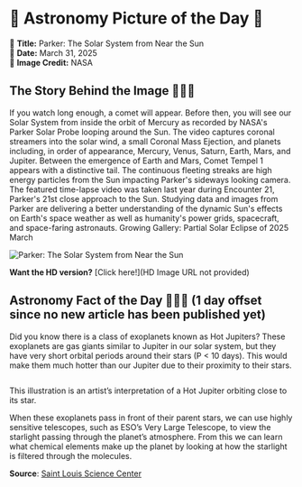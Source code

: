 # 🌌 Astronomy Picture of the Day 🌌
🔭 **Title:** Parker: The Solar System from Near the Sun  
📅 **Date:** March 31, 2025  
📸 **Image Credit:** NASA  

## The Story Behind the Image 🧑‍🚀🔭
If you watch long enough, a comet will appear.  Before then, you will see our Solar System from inside the orbit of Mercury as recorded by NASA's Parker Solar Probe looping around the Sun. The video captures coronal streamers into the solar wind, a small Coronal Mass Ejection, and planets including, in order of appearance, Mercury, Venus, Saturn, Earth, Mars, and Jupiter. Between the emergence of Earth and Mars, Comet Tempel 1 appears with a distinctive tail.  The continuous fleeting streaks are high energy particles from the Sun impacting Parker's sideways looking camera.  The featured time-lapse video was taken last year during Encounter 21, Parker's 21st close approach to the Sun.  Studying data and images from Parker are delivering a better understanding of the dynamic Sun's effects on Earth's space weather as well as humanity's power grids, spacecraft, and space-faring astronauts.   Growing Gallery: Partial Solar Eclipse of 2025 March

![Parker: The Solar System from Near the Sun](https://www.youtube.com/embed/YW1yQt3K_YY)

**Want the HD version?** [Click here!](HD Image URL not provided)

## Astronomy Fact of the Day 👩‍🚀🚀 (1 day offset since no new article has been published yet)
<p>Did you know there is a class of exoplanets known as Hot Jupiters? These exoplanets are gas giants similar to Jupiter in our solar system, but they have very short orbital periods around their stars (P &lt; 10 days). This would make them much hotter than our Jupiter due to their proximity to their stars.</p>
<p><img src="https://www.slsc.org/wp-content/uploads/2025/03/mar-30.jpg" alt=""/></p>
<p>This illustration is an artist’s interpretation of a Hot Jupiter orbiting close to its star.</p>
<p>When these exoplanets pass in front of their parent stars, we can use highly sensitive telescopes, such as ESO’s Very Large Telescope, to view the starlight passing through the planet’s atmosphere. From this we can learn what chemical elements make up the planet by looking at how the starlight is filtered through the molecules.</p>

**Source**: [Saint Louis Science Center](https://www.slsc.org/astronomy-fact-of-the-day-march-30-2025/)
